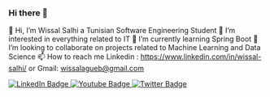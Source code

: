 ### Hi there 👋


👋 Hi, I’m Wissal Salhi a Tunisian Software Engineering Student
👀 I’m interested in everything related to IT
🌱 I’m currently learning Spring Boot
💞️ I’m looking to collaborate on projects related to Machine Learning and Data Science
📫 How to reach me Linkedin : https://www.linkedin.com/in/wissal-salhi/ or Gmail: wissalagueb@gmail.com
<div id="badges">
  <a href="https://www.linkedin.com/in/wissal-salhi/">
    <img src="https://img.shields.io/badge/LinkedIn-blue?style=for-the-badge&logo=linkedin&logoColor=white" alt="LinkedIn Badge"/>
  </a>
  <a href="wissalagueb@gmail.com">
    <img src="https://img.shields.io/badge/Gmail-red?style=for-the-badge&logo=youtube&logoColor=white" alt="Youtube Badge"/>
  </a>
  <a href="your-twitter-URL">
    <img src="https://img.shields.io/badge/Twitter-blue?style=for-the-badge&logo=twitter&logoColor=white" alt="Twitter Badge"/>
  </a>
</div>

<!--
**Wissal-Salhi/Wissal-Salhi** is a ✨ _special_ ✨ repository because its `README.md` (this file) appears on your GitHub profile.

Here are some ideas to get you started:

- 🔭 I’m currently working on ...
- 🌱 I’m currently learning ...
- 👯 I’m looking to collaborate on ...
- 🤔 I’m looking for help with ...
- 💬 Ask me about ...
- 📫 How to reach me: ...
- 😄 Pronouns: ...
- ⚡ Fun fact: ...
-->
